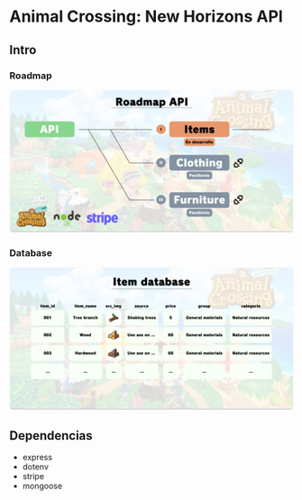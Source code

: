 # Animal Crossing: New Horizons API

## Intro

### Roadmap

![roadmap](./.github/images/roadmap.png)

### Database

![database](./.github/images/database.png)

## Dependencias

- express
- dotenv
- stripe
- mongoose
